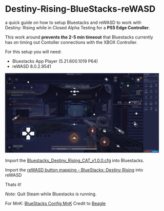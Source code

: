 # Destiny-Rising-BlueStacks-reWASD
a quick guide on how to setup Bluestacks and reWASD to work with Destiny: Rising while in Closed Alpha Testing for a **PS5 Edge Controller**.

This work around **prevents the 2-5 min timeout** that Bluestacks currently has on timing out Contoller connections with the XBOX Controller. 

For this setup you will need:
- Bluestacks App Player (5.21.600.1019 P64)
- reWASD 8.0.2.9541

![image1](https://github.com/DeFlanko/Destiny-Rising-BlueStacks-reWASD/blob/main/BlueStacks/BS_Visual_Mapping.png)

Import the [Bluestacks_Destiny_Rising_CAT_v1.0.0.cfg](https://github.com/DeFlanko/Destiny-Rising-BlueStacks-reWASD/blob/main/BlueStacks/Bluestacks_Destiny_Rising_CAT_v1.0.0.cfg) into Bluestacks.

Import the [reWASD button mapping -  BlueStacks: Destiny Rising](https://www.rewasd.com/community/config/b151b315736a508a73bacaee872e7137) into reWASD

Thats it!

_Note_: Quit Steam while Bluestacks is running. 


For MnK: [BlueStacks Config MnK](https://github.com/DeFlanko/Destiny-Rising-BlueStacks-reWASD/blob/main/BlueStacks/Bluestacks_Destiny_Rising_CAT_MnK_v1.0.0.cfg) Credit to [Beagle](https://x.com/BeagleStudios)
